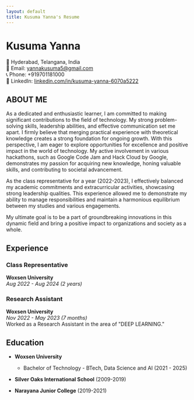 ```yaml
---
layout: default
title: Kusuma Yanna's Resume
---
```


# Kusuma Yanna

📍 Hyderabad, Telangana, India  
📧 Email: yannakusuma5@gmail.com  
📞 Phone: +919701181000  
🔗 LinkedIn: [linkedin.com/in/kusuma-yanna-6070a5222](https://www.linkedin.com/in/kusuma-yanna-6070a5222)

## ABOUT ME

As a dedicated and enthusiastic learner, I am committed to making significant contributions to the field of technology. My strong problem-solving skills, leadership abilities, and effective communication set me apart. I firmly believe that merging practical experience with theoretical knowledge creates a strong foundation for ongoing growth. With this perspective, I am eager to explore opportunities for excellence and positive impact in the world of technology. My active involvement in various hackathons, such as Google Code Jam and Hack Cloud by Google, demonstrates my passion for acquiring new knowledge, honing valuable skills, and contributing to societal advancement.

As the class representative for a year (2022-2023), I effectively balanced my academic commitments and extracurricular activities, showcasing strong leadership qualities. This experience allowed me to demonstrate my ability to manage responsibilities and maintain a harmonious equilibrium between my studies and various engagements.

My ultimate goal is to be a part of groundbreaking innovations in this dynamic field and bring a positive impact to organizations and society as a whole.

## Experience

### Class Representative
**Woxsen University**  
*Aug 2022 - Aug 2024 (2 years)*

### Research Assistant
**Woxsen University**  
*Nov 2022 - May 2023 (7 months)*  
Worked as a Research Assistant in the area of "DEEP LEARNING."

## Education

- **Woxsen University**
  - Bachelor of Technology - BTech, Data Science and AI (2021 - 2025)

- **Silver Oaks International School** (2009-2019)
- **Narayana Junior College**  (2019-2021)
